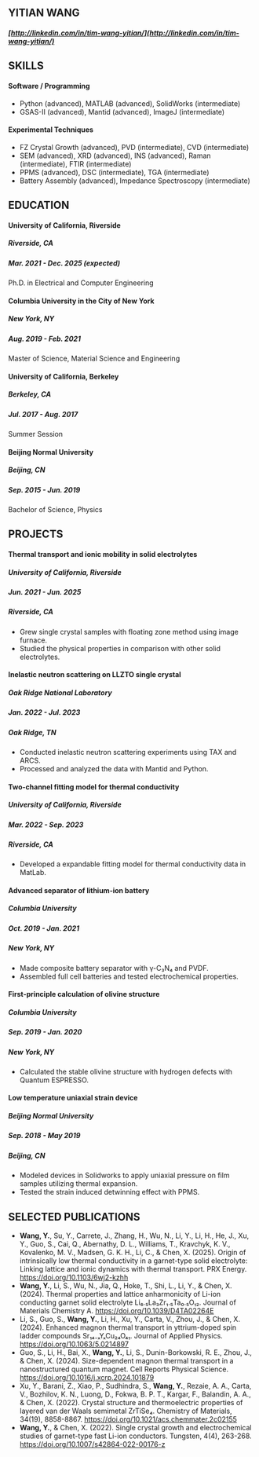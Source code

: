 ## YITIAN WANG
##### [http://linkedin.com/in/tim-wang-yitian/](http://linkedin.com/in/tim-wang-yitian/)

## SKILLS

#### Software / Programming
* Python (advanced), MATLAB (advanced), SolidWorks (intermediate)
* GSAS-II (advanced), Mantid (advanced), ImageJ (intermediate)

#### Experimental Techniques
* FZ Crystal Growth (advanced), PVD (intermediate), CVD (intermediate)
* SEM (advanced), XRD (advanced), INS (advanced), Raman (intermediate), FTIR (intermediate)
* PPMS (advanced), DSC (intermediate), TGA (intermediate)
* Battery Assembly (advanced), Impedance Spectroscopy (intermediate)


## EDUCATION
#### University of California, Riverside
##### Riverside, CA 
##### Mar. 2021 - Dec. 2025 (expected)
Ph.D. in Electrical and Computer Engineering

#### Columbia University in the City of New York
##### New York, NY 
##### Aug. 2019 - Feb. 2021
Master of Science, Material Science and Engineering

#### University of California, Berkeley
##### Berkeley, CA
##### Jul. 2017 - Aug. 2017
Summer Session

#### Beijing Normal University
##### Beijing, CN 
##### Sep. 2015 - Jun. 2019
Bachelor of Science, Physics

## PROJECTS

#### Thermal transport and ionic mobility in solid electrolytes
##### University of California, Riverside
##### Jun. 2021 - Jun. 2025
##### Riverside, CA
* Grew single crystal samples with floating zone method using image furnace.
* Studied the physical properties in comparison with other solid electrolytes.

#### Inelastic neutron scattering on LLZTO single crystal
##### Oak Ridge National Laboratory
##### Jan. 2022 - Jul. 2023
##### Oak Ridge, TN
* Conducted inelastic neutron scattering experiments using TAX and ARCS.
* Processed and analyzed the data with Mantid and Python.

#### Two-channel fitting model for thermal conductivity
##### University of California, Riverside
##### Mar. 2022 - Sep. 2023
##### Riverside, CA
* Developed a expandable fitting model for thermal conductivity data in MatLab.

#### Advanced separator of lithium-ion battery
##### Columbia University
##### Oct. 2019 - Jan. 2021
##### New York, NY
* Made composite battery separator with γ-C₃N₄ and PVDF.
* Assembled full cell batteries and tested electrochemical properties.

#### First-principle calculation of olivine structure
##### Columbia University
##### Sep. 2019 - Jan. 2020
##### New York, NY
* Calculated the stable olivine structure with hydrogen defects with Quantum ESPRESSO.

#### Low temperature uniaxial strain device
##### Beijing Normal University
##### Sep. 2018 - May 2019
##### Beijing, CN
* Modeled devices in Solidworks to apply uniaxial pressure on film samples utilizing thermal expansion.
* Tested the strain induced detwinning effect with PPMS.

## SELECTED PUBLICATIONS
* **Wang, Y.**, Su, Y., Carrete, J., Zhang, H., Wu, N., Li, Y., Li, H., He, J., Xu, Y., Guo, S., Cai, Q., Abernathy, D. L., Williams, T., Kravchyk, K. V., Kovalenko, M. V., Madsen, G. K. H., Li, C., & Chen, X. (2025). Origin of intrinsically low thermal conductivity in a garnet-type solid electrolyte: Linking lattice and ionic dynamics with thermal transport. PRX Energy. 
https://doi.org/10.1103/6wj2-kzhh
* **Wang, Y.**, Li, S., Wu, N., Jia, Q., Hoke, T., Shi, L., Li, Y., & Chen, X. (2024). 
Thermal properties and lattice anharmonicity of Li-ion conducting garnet solid electrolyte Li₆.₅La₃Zr₁.₅Ta₀.₅O₁₂. Journal of Materials Chemistry A. 
https://doi.org/10.1039/D4TA02264E
* Li, S., Guo, S., **Wang, Y.**, Li, H., Xu, Y., Carta, V., Zhou, J., & Chen, X. (2024). Enhanced magnon thermal transport in yttrium-doped spin ladder compounds Sr₁₄₋ₓYₓCu₂₄O₄₁. 
Journal of Applied Physics. 
https://doi.org/10.1063/5.0214897
* Guo, S., Li, H., Bai, X., **Wang, Y.**, Li, S., Dunin-Borkowski, R. E., Zhou, J., & Chen, X. (2024). Size-dependent magnon thermal transport in a nanostructured quantum magnet. 
Cell Reports Physical Science. 
https://doi.org/10.1016/j.xcrp.2024.101879
* Xu, Y., Barani, Z., Xiao, P., Sudhindra, S., **Wang, Y.**, Rezaie, A. A., Carta, V., Bozhilov, K. N., Luong, D., Fokwa, B. P. T., Kargar, F., Balandin, A. A., & Chen, X. (2022). Crystal structure and thermoelectric properties of layered van der Waals semimetal ZrTiSe₄. 
Chemistry of Materials, 34(19), 8858-8867. 
https://doi.org/10.1021/acs.chemmater.2c02155
* **Wang, Y.**, & Chen, X. (2022). Single crystal growth and electrochemical studies of garnet-type fast Li-ion conductors. 
Tungsten, 4(4), 263-268. 
https://doi.org/10.1007/s42864-022-00176-z
